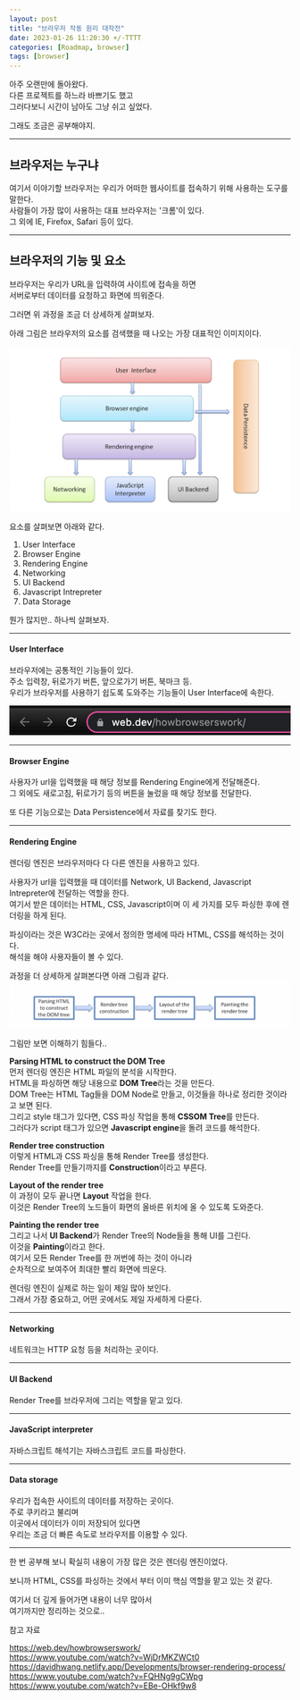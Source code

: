 ```yaml
---
layout: post
title: "브라우저 작동 원리 대작전"
date: 2023-01-26 11:20:30 +/-TTTT
categories: [Roadmap, browser]
tags: [browser]
---
```


아주 오랜만에 돌아왔다.  
다른 프로젝트를 하느라 바쁘기도 했고  
그러다보니 시간이 남아도 그냥 쉬고 싶었다.  

그래도 조금은 공부해야지.  

---  

## **브라우저는 누구냐**  

여기서 이야기할 브라우저는 우리가 어떠한 웹사이트를 접속하기 위해 사용하는 도구를 말한다.  
사람들이 가장 많이 사용하는 대표 브라우저는 '크롬'이 있다.  
그 외에 IE, Firefox, Safari 등이 있다.  

---  

## **브라우저의 기능 및 요소**  

브라우저는 우리가 URL을 입력하여 사이트에 접속을 하면  
서버로부터 데이터를 요청하고 화면에 띄워준다.  

그러면 위 과정을 조금 더 상세하게 살펴보자.  

아래 그림은 브라우저의 요소를 검색했을 때 나오는 가장 대표적인 이미지이다.  

![image](/assets/img/sample/browser1.png)   

요소를 살펴보면 아래와 같다.  

1. User Interface  
2. Browser Engine  
3. Rendering Engine  
4. Networking  
5. UI Backend  
6. Javascript Intrepreter  
7. Data Storage  

뭔가 많지만.. 하나씩 살펴보자.  


---  

#### **User Interface**  

브라우저에는 공통적인 기능들이 있다.  
주소 입력창, 뒤로가기 버튼, 앞으로가기 버튼, 북마크 등.  
우리가 브라우저를 사용하기 쉽도록 도와주는 기능들이 User Interface에 속한다.  

![image](/assets/img/sample/browser2.png)   

---  

#### **Browser Engine**  

사용자가 url을 입력했을 때 해당 정보를 Rendering Engine에게 전달해준다.  
그 외에도 새로고침, 뒤로가기 등의 버튼을 눌렀을 때 해당 정보를 전달한다.  

또 다른 기능으로는 Data Persistence에서 자료를 찾기도 한다.  

---  

#### **Rendering Engine**  

렌더링 엔진은 브라우저마다 다 다른 엔진을 사용하고 있다.  

사용자가 url을 입력했을 때 데이터를 Network, UI Backend, Javascript Intrepreter에 전달하는 역할을 한다.  
여기서 받은 데이터는 HTML, CSS, Javascript이며 이 세 가지를 모두 파싱한 후에 렌더링을 하게 된다.  

파싱이라는 것은 W3C라는 곳에서 정의한 명세에 따라 HTML, CSS를 해석하는 것이다.  
해석을 해야 사용자들이 볼 수 있다.  

과정을 더 상세하게 살펴본다면 아래 그림과 같다.  
![image](/assets/img/sample/browser3.png)   

그림만 보면 이해하기 힘들다..  

**Parsing HTML to construct the DOM Tree**  
먼저 렌더링 엔진은 HTML 파일의 분석을 시작한다.  
HTML을 파싱하면 해당 내용으로 **DOM Tree**라는 것을 만든다.  
DOM Tree는 HTML Tag들을 DOM Node로 만들고, 이것들을 하나로 정리한 것이라고 보면 된다.  
그리고 style 태그가 있다면, CSS 파싱 작업을 통해 **CSSOM Tree**를 만든다.  
그러다가 script 태그가 있으면 **Javascript engine**을 돌려 코드를 해석한다.  

**Render tree construction**  
이렇게 HTML과 CSS 파싱을 통해 Render Tree를 생성한다.  
Render Tree를 만들기까지를 **Construction**이라고 부른다.  

**Layout of the render tree**  
이 과정이 모두 끝나면 **Layout** 작업을 한다.  
이것은 Render Tree의 노드들이 화면의 올바른 위치에 올 수 있도록 도와준다.  

**Painting the render tree**  
그리고 나서 **UI Backend**가 Render Tree의 Node들을 통해 UI를 그린다.  
이것을 **Painting**이라고 한다.  
여기서 모든 Render Tree를 한 꺼번에 하는 것이 아니라  
순차적으로 보여주어 최대한 빨리 화면에 띄운다.  


렌더링 엔진이 실제로 하는 일이 제일 많아 보인다.  
그래서 가장 중요하고, 어떤 곳에서도 제일 자세하게 다룬다.  

---  

#### **Networking**  

네트워크는 HTTP 요청 등을 처리하는 곳이다.  

---  

#### **UI Backend**  

Render Tree를 브라우저에 그리는 역할을 맡고 있다.  

---  


#### **JavaScript interpreter**  

자바스크립트 해석기는 자바스크립트 코드를 파싱한다.  

---  

#### **Data storage**  

우리가 접속한 사이트의 데이터를 저장하는 곳이다.  
주로 쿠키라고 불리며  
이곳에서 데이터가 이미 저장되어 있다면  
우리는 조금 더 빠른 속도로 브라우저를 이용할 수 있다.  

---  

한 번 공부해 보니 확실히 내용이 가장 많은 것은 
렌더링 엔진이었다.  

보니까 HTML, CSS를 파싱하는 것에서 부터 이미 핵심 역할을 맡고 있는 것 같다.  

여기서 더 깊게 들어가면 내용이 너무 많아서  
여기까지만 정리하는 것으로..  

참고 자료 

https://web.dev/howbrowserswork/  
https://www.youtube.com/watch?v=WjDrMKZWCt0  
https://davidhwang.netlify.app/Developments/browser-rendering-process/  
https://www.youtube.com/watch?v=FQHNg9gCWpg  
https://www.youtube.com/watch?v=EBe-OHkf9w8  


